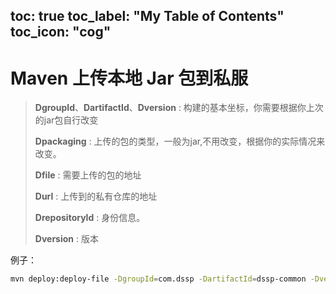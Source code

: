 toc: true
toc_label: "My Table of Contents"
toc_icon: "cog"
---

# Maven 上传本地 Jar 包到私服

>  **DgroupId**、**DartifactId**、**Dversion** : 构建的基本坐标，你需要根据你上次的jar包自行改变
>
> **Dpackaging** : 上传的包的类型，一般为jar,不用改变，根据你的实际情况来改变。
>
> **Dfile** : 需要上传的包的地址
>
> **Durl** : 上传到的私有仓库的地址
>
> **DrepositoryId** : 身份信息。
>
> **Dversion** : 版本



例子：

```bash
mvn deploy:deploy-file -DgroupId=com.dssp -DartifactId=dssp-common -Dversion=1.04 -Dpackaging=jar -Dfile=dssp-common-1.04.jar -Durl=<http://172.23.105.213:8081/repository/maven-releases/> -DrepositoryId=wh-cusc-releases
```

